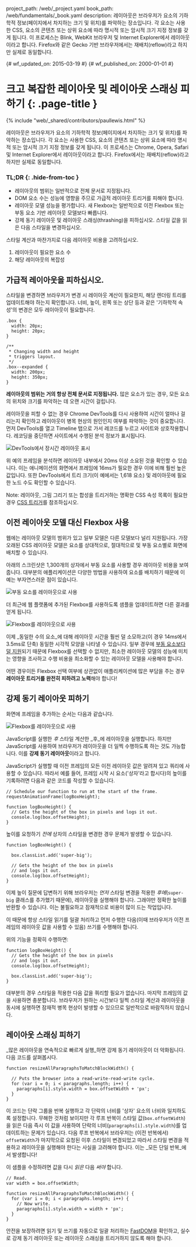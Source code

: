 project_path: /web/_project.yaml
book_path: /web/fundamentals/_book.yaml
description: 레이아웃은 브라우저가 요소의 기하학적 정보(페이지에서 차지하는 크기 및 위치)를 파악하는 장소입니다. 각 요소는 사용한 CSS, 요소의 콘텐츠 또는 상위 요소에 따라 명시적 또는 암시적 크기 지정 정보를 갖게 됩니다. 이 프로세스는 Blink, WebKit 브라우저 및 Internet Explorer에서 레이아웃이라고 합니다. Firefox와 같은 Gecko 기반 브라우저에서는 재배치(reflow)라고 하지만 실제로 동일합니다.

{# wf_updated_on: 2015-03-19 #}
{# wf_published_on: 2000-01-01 #}

# 크고 복잡한 레이아웃 및 레이아웃 스래싱 피하기 {: .page-title }

{% include "web/_shared/contributors/paullewis.html" %}


레이아웃은 브라우저가 요소의 기하학적 정보(페이지에서 차지하는 크기 및 위치)를 파악하는 장소입니다. 각 요소는 사용한 CSS, 요소의 콘텐츠 또는 상위 요소에 따라 명시적 또는 암시적 크기 지정 정보를 갖게 됩니다. 이 프로세스는 Chrome, Opera, Safari 및 Internet Explorer에서 레이아웃이라고 합니다. Firefox에서는 재배치(reflow)라고 하지만 실제로 동일합니다.

### TL;DR {: .hide-from-toc }
- 레이아웃의 범위는 일반적으로 전체 문서로 지정됩니다.
- DOM 요소 수는 성능에 영향을 주므로 가급적 레이아웃 트리거를 피해야 합니다.
- 레이아웃 모델 성능을 평가합니다. 새 Flexbox는 일반적으로 이전 Flexbox 또는 부동 요소 기반 레이아웃 모델보다 빠릅니다.
- 강제 동기 레이아웃 및 레이아웃 스래싱(thrashing)을 피하십시오. 스타일 값을 읽은 다음 스타일을 변경하십시오.


스타일 계산과 마찬가지로 다음 레이아웃 비용을 고려하십시오.

1. 레이아웃이 필요한 요소 수
2. 해당 레이아웃의 복잡성

## 가급적 레이아웃을 피하십시오.

스타일을 변경하면 브라우저가 변경 시 레이아웃 계산이 필요한지, 해당 렌더링 트리를 업데이트해야 하는지 확인합니다. 너비, 높이, 왼쪽 또는 상단 등과 같은 '기하학적 속성'의 변경은 모두 레이아웃이 필요합니다.


    .box {
      width: 20px;
      height: 20px;
    }
    
    /**
     * Changing width and height
     * triggers layout.
     */
    .box--expanded {
      width: 200px;
      height: 350px;
    }
    

**레이아웃의 범위는 거의 항상 전체 문서로 지정됩니다.** 많은 요소가 있는 경우, 모든 요소의 위치와 크기를 파악하는 데 오랜 시간이 걸립니다.

레이아웃을 피할 수 없는 경우 Chrome DevTools를 다시 사용하여 시간이 얼마나 걸리는지 확인하고 레이아웃이 병목 현상의 원인인지 여부를 파악하는 것이 중요합니다. 먼저 DevTools를 열고 Timeline 탭으로 가서 레코드를 누르고 사이트와 상호작용합니다. 레코딩을 중단하면 사이트에서 수행된 분석 정보가 표시됩니다.

<img src="images/avoid-large-complex-layouts-and-layout-thrashing/big-layout.jpg"  alt="DevTools에서 장시간 레이아웃 표시" />

위 예의 프레임을 분석하면 레이아웃 내부에서 20ms 이상 소요된 것을 확인할 수 있습니다. 이는 애니메이션의 화면에서 프레임에 16ms가 필요한 경우 이에 비해 훨씬 높은 값입니다. 또한 DevTools에서 트리 크기(이 예에서는 1,618 요소) 및 레이아웃에 필요한 노드 수도 확인할 수 있습니다.

Note: 레이아웃, 그림 그리기 또는 합성을 트리거하는 명확한 CSS 속성 목록이 필요한 경우 <a href='http://csstriggers.com/'>CSS 트리거</a>를 참조하십시오.

## 이전 레이아웃 모델 대신 Flexbox 사용
웹에는 레이아웃 모델의 범위가 있고 일부 모델은 다른 모델보다 널리 지원됩니다. 가장 오래된 CSS 레이아웃 모델은 요소를 상대적으로, 절대적으로 및 부동 요소별로 화면에 배치할 수 있습니다.

아래의 스크린샷은 1,300개의 상자에서 부동 요소를 사용할 경우 레이아웃 비용을 보여줍니다. 대부분의 애플리케이션은 다양한 방법을 사용하여 요소를 배치하기 때문에 이 예는 부자연스러운 점이 있습니다.

<img src="images/avoid-large-complex-layouts-and-layout-thrashing/layout-float.jpg"  alt="부동 요소를 레이아웃으로 사용" />

더 최근에 웹 플랫폼에 추가된 Flexbox를 사용하도록 샘플을 업데이트하면 다른 결과를 얻게 됩니다.

<img src="images/avoid-large-complex-layouts-and-layout-thrashing/layout-flex.jpg"  alt="Flexbox를 레이아웃으로 사용" />

이제 _동일한 수의 요소_에 대해 레이아웃 시간을 훨씬 덜 소모하고(이 경우 14ms에서 3.5ms로 단축) 동일한 시각적 모양을 나타낼 수 있습니다. 일부 경우에 [부동 요소보다 덜 지원](http://caniuse.com/#search=flexbox)되기 때문에 Flexbox를 선택할 수 없지만, 최소한 레이아웃 모델의 성능에 미치는 영향을 조사하고 수행 비용을 최소화할 수 있는 레이아웃 모델을 사용해야 합니다.

어떤 경우이든 Flexbox 선택 여부에 상관없이 애플리케이션에 많은 부담을 주는 경우 **레이아웃 트리거를 완전히 피하려고 노력**해야 합니다!

## 강제 동기 레이아웃 피하기
화면에 프레임을 추가하는 순서는 다음과 같습니다.

<img src="images/avoid-large-complex-layouts-and-layout-thrashing/frame.jpg"  alt="Flexbox를 레이아웃으로 사용" />

JavaScript를 실행한 _후_ 스타일 계산한 _후_에 레이아웃을 실행합니다. 하지만 JavaScript를 사용하여 브라우저가 레이아웃을 더 일찍 수행하도록 하는 것도 가능합니다. 이를 **강제 동기 레이아웃**이라고 합니다.

JavaScript가 실행할 때 이전 프레임의 모든 이전 레이아웃 값은 알려져 있고 쿼리에 사용할 수 있습니다. 따라서 예를 들어, 프레임 시작 시 요소('상자'라고 합시다)의 높이를 기록하려면 다음과 같은 코드를 작성할 수 있습니다.


    // Schedule our function to run at the start of the frame.
    requestAnimationFrame(logBoxHeight);
    
    function logBoxHeight() {
      // Gets the height of the box in pixels and logs it out.
      console.log(box.offsetHeight);
    }
    

높이를 요청하기 _전에_ 상자의 스타일을 변경한 경우 문제가 발생할 수 있습니다.


    function logBoxHeight() {
    
      box.classList.add('super-big');
    
      // Gets the height of the box in pixels
      // and logs it out.
      console.log(box.offsetHeight);
    }
    

이제 높이 질문에 답변하기 위해 브라우저는 _먼저_ 스타일 변경을 적용한 _후에_(`super-big` 클래스를 추가했기 때문에), 레이아웃을 실행해야 합니다. 그래야만 정확한 높이를 반환할 수 있습니다. 이는 불필요하고 잠재적으로 비용이 많이 드는 작업입니다.

이 때문에 항상 스타일 읽기를 일괄 처리하고 먼저 수행한 다음(이때 브라우저가 이전 프레임의 레이아웃 값을 사용할 수 있음) 쓰기를 수행해야 합니다.

위의 기능을 정확히 수행하면:


    function logBoxHeight() {
      // Gets the height of the box in pixels
      // and logs it out.
      console.log(box.offsetHeight);
    
      box.classList.add('super-big');
    }
    

대부분의 경우 스타일을 적용한 다음 값을 쿼리할 필요가 없습니다. 마지막 프레임의 값을 사용하면 충분합니다. 브라우저가 원하는 시간보다 일찍 스타일 계산과 레이아웃을 동시에 실행하면 잠재적 병목 현상이 발생할 수 있으므로 일반적으로 바람직하지 않습니다.

## 레이아웃 스래싱 피하기
_많은 레이아웃을 연속적으로 빠르게 실행_하면 강제 동기 레이아웃이 더 악화됩니다. 다음 코드를 살펴봅시다.


    function resizeAllParagraphsToMatchBlockWidth() {
    
      // Puts the browser into a read-write-read-write cycle.
      for (var i = 0; i < paragraphs.length; i++) {
        paragraphs[i].style.width = box.offsetWidth + 'px';
      }
    }
    

이 코드는 단락 그룹을 반복 실행하고 각 단락의 너비를 '상자' 요소의 너비와 일치하도록 설정합니다. 무해한 것처럼 보이지만 각 루프 반복이 스타일 값(`box.offsetWidth`)을 읽은 다음 즉시 이 값을 사용하여 단락의 너비(`paragraphs[i].style.width`)를 업데이트하는 문제가 있습니다. 다음 루프 반복에서 브라우저는 (이전 반복에서) `offsetWidth`가 마지막으로 요청된 이후 스타일이 변경되었고 따라서 스타일 변경을 적용하고 레이아웃을 실행해야 한다는 사실을 고려해야 합니다. 이는 _모든 단일 반복_에서 발생합니다!

이 샘플을 수정하려면 값을 다시 _읽은_ 다음 _써야_ 합니다.


    // Read.
    var width = box.offsetWidth;
    
    function resizeAllParagraphsToMatchBlockWidth() {
      for (var i = 0; i < paragraphs.length; i++) {
        // Now write.
        paragraphs[i].style.width = width + 'px';
      }
    }
    

안전을 보장하려면 읽기 및 쓰기를 자동으로 일괄 처리하는 [FastDOM](https://github.com/wilsonpage/fastdom)을 확인하고, 실수로 강제 동기 레이아웃 또는 레이아웃 스래싱을 트리거하지 않도록 해야 합니다.


